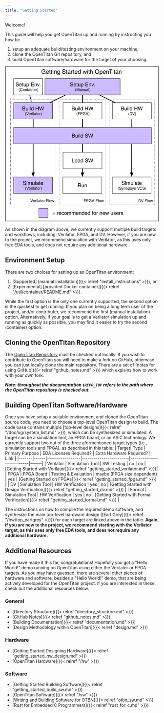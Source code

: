 ```yaml
---
title: "Getting Started"
---
```


Welcome!

This guide will help you get OpenTitan up and running by instructing you how to:

1. setup an adequate build/testing environment on your machine,
2. clone the OpenTitan Git repository, and
3. build OpenTitan software/hardware for the target of your choosing.

![Getting Started Workflow](getting_started_workflow.svg)

As shown in the diagram above, we currently support multiple build targets and workflows, including: Verilator, FPGA, and DV.
However, if you are new to the project, we recommend simulation with Verilator, as this uses only free EDA tools, and does not require any additional hardware.

## Environment Setup

There are two choices for setting up an OpenTitan environment:
1. \[Supported\] [manual installation]({{< relref "install_instructions" >}}), or
2. \[Experimental\] [provided Docker container]({{< relref "/util/container/README.md" >}}).

While the first option is the only one currently supported, the second option is the quickest to get running.
If you plan on being a long term user of the project, and/or contributer, we recommend the first (manual installation) option.
Alternatively, if your goal is to get a Verilator simulation up and running as quickly as possible, you may find it easier to try the second (container) option.

## Cloning the OpenTitan Repository

The [OpenTitan Repository](https://github.com/lowRISC/opentitan) must be checked out locally.
If you wish to contribute to OpenTitan you will need to make a fork on GitHub, otherwise you can just locally clone the main repository.
There are a set of [notes for using GitHub]({{< relref "github_notes.md" >}}) which explains how to work with your own fork.

***Note: throughout the documentation `$REPO_TOP` refers to the path where the OpenTitan repository is checked out.***

## Building OpenTitan Software/Hardware

Once you have setup a suitable environment and cloned the OpenTitan source code, you need to choose a top-level OpenTitan design to build.
The code base contains multiple [top-level designs]({{< relref "/doc/ug/system_list.md" >}}), which can be synthesized or simulated.
A target can be a simulation tool, an FPGA board, or an ASIC technology.
We currently support two out of the three aformentioned target types (i.e., simulation tools and FPGA), as described in this table:
| Target| Type | Primary Purpose | EDA Licenses Required? | Extra Hardware Required? | Link |
|-------|------|-----------------|------------------------|--------------------------|------|
| Verilator | Simulation Tool | SW Testing | no | no | [Getting Started with Verilator]({{< relref "getting_started_verilator.md" >}})|
| FPGA | FPGA Board | Testing & Evaluation | maybe (FPGA size dependent) | yes | [Getting Started on FPGAs]({{< relref "getting_started_fpga.md" >}}) |
| DV | Simulation Tool | HW Verification | yes | no | [Getting Started with Design Verification]({{< relref "getting_started_dv.md" >}}) |
| Formal | Simulation Tool | HW Verification | yes | no | [Getting Started with Formal Verification]({{< relref "getting_started_formal.md" >}}) |

The instructions on how to compile the required demo software, and synthesize the main top-level hardware design ([Earl Grey]({{< relref "/hw/top_earlgrey" >}})) for each target are linked above in the table.
**Again, if you are new to the project, we recommend starting with the Verilator target, as this uses only free EDA tools, and does not require any additional hardware.**

## Additional Resources

If you have made it this far, congratulations!
Hopefully you got a "Hello World!" demo running on OpenTitan using either the Verilator or FPGA targets.
As you may have guessed, there are several other pieces of hardware and software, besides a "Hello World!" demo, that are being actively developed for the OpenTitan project.
If you are interested in these, check out the additional resources below.

### General
* [Directory Structure]({{< relref "directory_structure.md" >}})
* [GitHub Notes]({{< relref "github_notes.md" >}})
* [Building Documentation]({{< relref "documentation.md" >}})
* [Design Methodology within OpenTitan]({{< relref "design.md" >}})

### Hardware
* [Getting Started Designing Hardware]({{< relref "getting_started_hw_design.md" >}})
* [OpenTitan Hardware]({{< relref "/hw" >}})

### Software
* [Getting Started Building Software]({{< relref "getting_started_build_sw.md" >}})
* [OpenTitan Software]({{< relref "/sw" >}})
* [Writing and Building Software for OTBN]({{< relref "otbn_sw.md" >}})
* [Rust for Embedded C Programmers]({{< relref "rust_for_c.md" >}})

